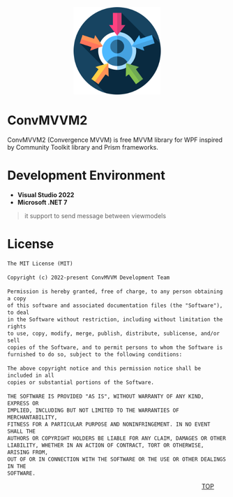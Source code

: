 
<center> 
<img src="https://github.com/gellston/ConvMVVM/blob/development/Icon/convergence.png?raw=true" width=200 /> </center> 

ConvMVVM2
=======================
ConvMVVM2 (Convergence MVVM) is free MVVM library for WPF inspired by Community Toolkit library and Prism frameworks.




Development Environment
=======================
 - **Visual Studio 2022**
 - **Microsoft .NET 7**


> it support to send message between viewmodels

License
=======================

```
The MIT License (MIT)

Copyright (c) 2022-present ConvMVVM Development Team

Permission is hereby granted, free of charge, to any person obtaining a copy
of this software and associated documentation files (the "Software"), to deal
in the Software without restriction, including without limitation the rights
to use, copy, modify, merge, publish, distribute, sublicense, and/or sell
copies of the Software, and to permit persons to whom the Software is
furnished to do so, subject to the following conditions:

The above copyright notice and this permission notice shall be included in all
copies or substantial portions of the Software.

THE SOFTWARE IS PROVIDED "AS IS", WITHOUT WARRANTY OF ANY KIND, EXPRESS OR
IMPLIED, INCLUDING BUT NOT LIMITED TO THE WARRANTIES OF MERCHANTABILITY,
FITNESS FOR A PARTICULAR PURPOSE AND NONINFRINGEMENT. IN NO EVENT SHALL THE
AUTHORS OR COPYRIGHT HOLDERS BE LIABLE FOR ANY CLAIM, DAMAGES OR OTHER
LIABILITY, WHETHER IN AN ACTION OF CONTRACT, TORT OR OTHERWISE, ARISING FROM,
OUT OF OR IN CONNECTION WITH THE SOFTWARE OR THE USE OR OTHER DEALINGS IN THE
SOFTWARE.
```
<div style="text-align: right; margin-right:30px;"> 

[TOP](#convmvvm) 



</div>
